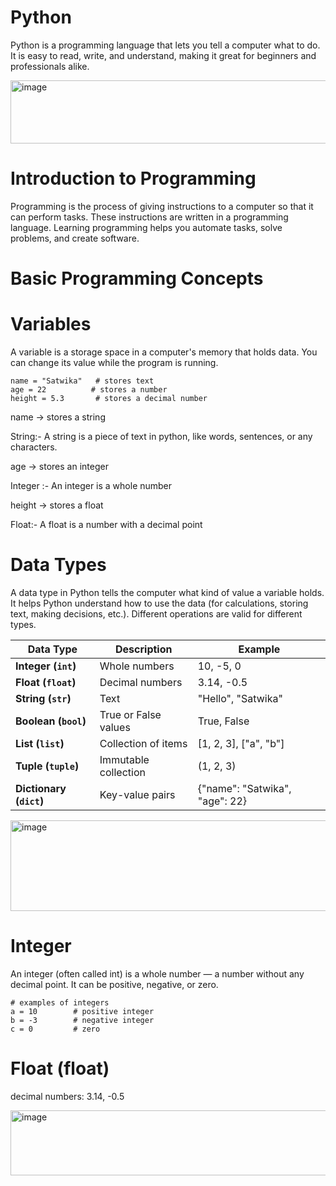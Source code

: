 # Python
  Python is a programming language that lets you tell a computer what to do. It is easy to read, write, and understand, making it great for beginners and professionals alike.
 
   
   <img width="727" height="101" alt="image" src="https://github.com/user-attachments/assets/1131a335-ed91-40e2-8ac4-2cd820b3f686" />

 # Introduction to Programming
   Programming is the process of giving instructions to a computer so that it can perform tasks. These instructions are written in a programming language. Learning programming helps you automate tasks, solve problems, and create software.

 # Basic Programming Concepts
  # Variables 
  A variable is a storage space in a computer's memory that holds data. You can change its value while the program is running.
                 
    name = "Satwika"   # stores text
    age = 22          # stores a number
    height = 5.3       # stores a decimal number

 name → stores a string

  String:- A string is a piece of text in python, like words, sentences, or any characters.

age → stores an integer

 Integer :- An integer is a whole number 

height → stores a float
  
  Float:- A float is a number with a decimal point

# Data Types    
  A data type in Python tells the computer what kind of value a variable holds. It helps Python understand how to use the data (for calculations, storing text, making decisions, etc.). Different operations are valid for different types.

| Data Type               | Description          | Example                      |
| ----------------------- | -------------------- | ---------------------------- |
| **Integer (`int`)**     | Whole numbers        | 10, -5, 0                    |
| **Float (`float`)**     | Decimal numbers      | 3.14, -0.5                   |
| **String (`str`)**      | Text                 | "Hello", "Satwika"           |
| **Boolean (`bool`)**    | True or False values | True, False                  |
| **List (`list`)**       | Collection of items  | [1, 2, 3], ["a", "b"]        |
| **Tuple (`tuple`)**     | Immutable collection | (1, 2, 3)                    |
| **Dictionary (`dict`)** | Key-value pairs      | {"name": "Satwika", "age": 22} |

<img width="813" height="145" alt="image" src="https://github.com/user-attachments/assets/7072b5fd-36a2-446b-8c12-da578d1c1cd2" />


# Integer 
   An integer (often called int) is a whole number — a number without any decimal point.
It can be positive, negative, or zero.
   
    # examples of integers
    a = 10        # positive integer
    b = -3        # negative integer
    c = 0         # zero

# Float (float)  

decimal numbers: 3.14, -0.5     
   


           
 
<img width="736" height="104" alt="image" src="https://github.com/user-attachments/assets/dc43670a-e551-486e-9226-ad78a994e489" />




